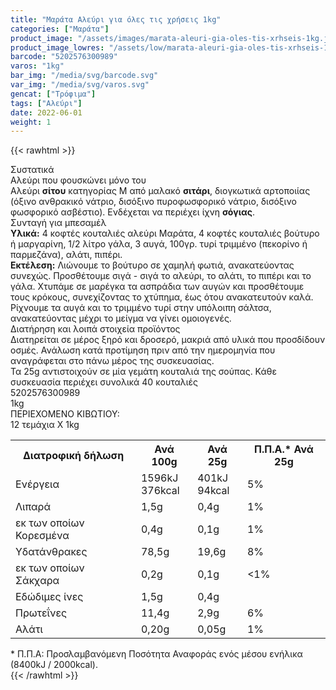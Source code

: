 ```yaml
---
title: "Μαράτα Αλεύρι για όλες τις χρήσεις 1kg"
categories: ["Μαράτα"]
product_image: "/assets/images/marata-aleuri-gia-oles-tis-xrhseis-1kg.jpg"
product_image_lowres: "/assets/low/marata-aleuri-gia-oles-tis-xrhseis-1kg.jpg"
barcode: "5202576300989"
varos: "1kg"
bar_img: "/media/svg/barcode.svg"
var_img: "/media/svg/varos.svg"
gencat: ["Τρόφιμα"]
tags: ["Αλεύρι"]
date: 2022-06-01
weight: 1
---
```

{{< rawhtml >}}

<div class="sload238">
    <div class="product">
        <div id="sistatika">Συστατικά</div>
        <div class="alltext">Αλεύρι που φουσκώνει μόνο του<br>Αλεύρι <strong>σίτου</strong>&nbsp;κατηγορίας Μ από
            μαλακό&nbsp;<strong>σιτάρι</strong>, διογκωτικά αρτοποιίας (όξινο ανθρακικό νάτριο, δισόξινο πυροφωσφορικό
            νάτριο, δισόξινο φωσφορικό ασβέστιο). Ενδέχεται να περιέχει ίχνη&nbsp;<strong>σόγιας</strong>.</div>
        <div class="srblue sp10 steee sfwb">Συνταγή για μπεσαμέλ</div>
        <div class="seee sp15"><strong>Υλικά:</strong>&nbsp;4 κοφτές κουταλιές αλεύρι Μαράτα, 4 κοφτές κουταλιές βούτυρο ή
            μαργαρίνη, 1/2 λίτρο γάλα, 3 αυγά, 100γρ. τυρί τριμμένο (πεκορίνο ή παρμεζάνα), αλάτι,
            πιπέρι.<br><strong>Εκτέλεση:</strong>&nbsp;Λιώνουμε το βούτυρο σε χαμηλή φωτιά, ανακατεύοντας συνεχώς.
            Προσθέτουμε σιγά - σιγά το αλεύρι, το αλάτι, το πιπέρι και το γάλα. Χτυπάμε σε μαρέγκα τα ασπράδια των αυγών
            και προσθέτουμε τους κρόκους, συνεχίζοντας το χτύπημα, έως ότου ανακατευτούν καλά. Ρίχνουμε τα αυγά και το
            τριμμένο τυρί στην υπόλοιπη σάλτσα, ανακατεύοντας μέχρι το μείγμα να γίνει ομοιογενές.</div>
            <div class="keno"></div>
        <div id="loipa">Διατήρηση και λοιπά στοιχεία προϊόντος</div>
        <div class="alltext">Διατηρείται σε μέρος ξηρό και δροσερό, μακριά από υλικά που προσδίδουν οσμές. Ανάλωση κατά
            προτίμηση πριν από την ημερομηνία που αναγράφεται στο πάνω μέρος της συσκευασίας.<br>Τα 25g αντιστοιχούν σε
            μία γεμάτη κουταλιά της σούπας. Κάθε συσκευασία περιέχει συνολικά 40 κουταλιές</div>
        <div id="barcode">
            <div id="barimage1"></div><span id="bartext">5202576300989</span>
        </div>
        <div id="varos">
            <div id="varosimage1"></div><span id="varostext">1kg</span>
        </div>
        <div id="kivotio">ΠΕΡΙΕΧΟΜΕΝΟ ΚΙΒΩΤΙΟΥ:<br>12 τεμάχια X 1kg</div>
        <div class="tabout">
            <table id="diatable">
                <tbody>
                    <tr>
                        <th>Διατροφική δήλωση</th>
                        <th>Ανά 100g</th>
                        <th>Ανά 25g</th>
                        <th>Π.Π.Α.* Ανά 25g</th>
                    </tr>
                    <tr>
                        <td class="texr2">Ενέργεια</td>
                        <td class="texr">1596kJ<br>376kcal</td>
                        <td class="texr">401kJ<br>94kcal</td>
                        <td class="texr">5%</td>
                    </tr>
                    <tr>
                        <td class="texr2">Λιπαρά</td>
                        <td class="texr">1,5g</td>
                        <td class="texr">0,4g</td>
                        <td class="texr">1%</td>
                    </tr>
                    <tr>
                        <td class="gray">εκ των οποίων Κορεσµένα</td>
                        <td class="gray2">0,4g</td>
                        <td class="gray2">0,1g</td>
                        <td class="gray2">1%</td>
                    </tr>
                    <tr>
                        <td class="texr2">Yδατάνθρακες</td>
                        <td class="texr">78,5g</td>
                        <td class="texr">19,6g</td>
                        <td class="texr">8%</td>
                    </tr>
                    <tr>
                        <td class="gray">εκ των οποίων Σάκχαρα</td>
                        <td class="gray2">0,2g</td>
                        <td class="gray2">0,1g</td>
                        <td class="gray2">&lt;1%</td>
                    </tr>
                    <tr>
                        <td class="texr2">Eδώδιμες ίνες</td>
                        <td class="texr">1,5g</td>
                        <td class="texr">0,4g</td>
                        <td class="texr">&nbsp;</td>
                    </tr>
                    <tr>
                        <td class="texr2">Πρωτεΐνες</td>
                        <td class="texr">11,4g</td>
                        <td class="texr">2,9g</td>
                        <td class="texr">6%</td>
                    </tr>
                    <tr>
                        <td class="texr2">Αλάτι</td>
                        <td class="texr">0,20g</td>
                        <td class="texr">0,05g</td>
                        <td class="texr">1%</td>
                    </tr>
                </tbody>
            </table>
        </div>
        <div class="alltext">* Π.Π.Α: Προσλαμβανόμενη Ποσότητα Αναφοράς ενός μέσου ενήλικα (8400kJ / 2000kcal).</div>
        <div class="pimg"></div>
    </div>
</div>
{{< /rawhtml >}}